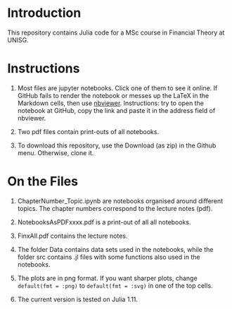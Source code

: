 # Introduction

This repository contains Julia code for a MSc course in Financial Theory at UNISG. 


# Instructions

1. Most files are jupyter notebooks. Click one of them to see it online. If GitHub fails to render the notebook or messes up the LaTeX in the Markdown cells, then use [nbviewer](https://nbviewer.jupyter.org/). Instructions: try to open the notebook at GitHub, copy the link and paste it in the address field of nbviewer.

2. Two pdf files contain print-outs of all notebooks. 

3. To download this repository, use the Download (as zip) in the Github menu. Otherwise, clone it.


# On the Files

1. ChapterNumber_Topic.ipynb are notebooks organised around different topics. The chapter numbers correspond to the lecture notes (pdf).

2. NotebooksAsPDFxxxx.pdf is a print-out of all all notebooks. 

3. FinxAll.pdf contains the lecture notes.

4. The folder Data contains data sets used in the notebooks, while the folder src contains .jl files with some functions also used in the notebooks.

5. The plots are in png format. If you want sharper plots, change `default(fmt = :png)` to `default(fmt = :svg)` in one of the top cells.

5. The current version is tested on Julia 1.11.

